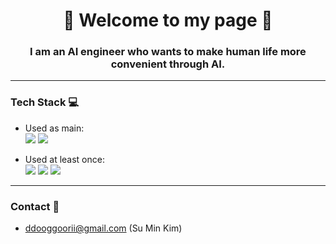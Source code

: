 <div align="center">
  <h1>🎉 Welcome to my page 🎉</h1>
</div>


<div align="center">
  <h3>I am an <strong>AI engineer</strong> who wants to make human life more convenient through AI.</h3>
</div>

---

### Tech Stack 💻

- Used as main:  
<a href="https://www.python.org/" target="_blank"><img src="https://img.shields.io/badge/Python-3776AB?style=for-the-badge&logo=python&logoColor=white"/></a>
<a href="https://www.tensorflow.org/" target="_blank"><img src="https://img.shields.io/badge/TensorFlow-FF6F00?style=for-the-badge&logo=tensorflow&logoColor=white"/></a>

- Used at least once:  
 <a href="https://www.postgresql.org/" target="_blank"><img src="https://img.shields.io/badge/PostgreSQL-4169E1?style=for-the-badge&logo=postgresqlL&logoColor=white"/></a>
 <a href="https://flask.palletsprojects.com/en/3.0.x/" target="_blank"><img src="https://img.shields.io/badge/Flask-000000?style=for-the-badge&logo=flask&logoColor=white"/></a>
 <a href="https://en.wikipedia.org/wiki/HTML" target="_blank"><img src="https://img.shields.io/badge/HTML-E34F26?style=for-the-badge&logo=html5&logoColor=white"/></a>

---

### Contact 📧
- ddooggoorii@gmail.com (Su Min Kim)</h2>
